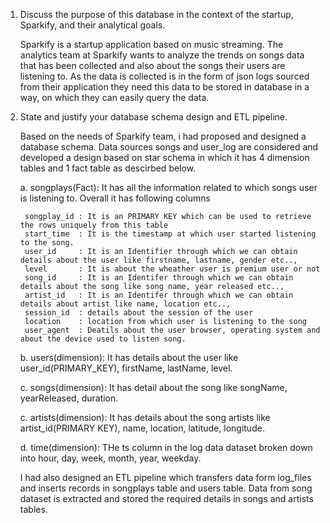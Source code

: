 1. Discuss the purpose of this database in the context of the startup, Sparkify, and their analytical goals.

    Sparkify is a startup application based on music streaming. The analytics team at Sparkify wants to analyze the trends on songs       data that has been collected and also about the songs their users are listening to. As the data is collected is in the form of       json logs sourced from their application they need this data to be stored in database in a way, on which they can easily query       the data.
    
2. State and justify your database schema design and ETL pipeline.
    
    Based on the needs of Sparkify team, i had proposed and designed a database schema. Data sources songs and user_log are considered and developed a design based on star schema in which it has 4 dimension tables and 1 fact table as descirbed below.
    
    a. songplays(Fact): It has all the information related to which songs user is listening to. Overall it has following columns
        
        songplay_id : It is an PRIMARY KEY which can be used to retrieve the rows uniquely from this table
        start_time  : It is the timestamp at which user started listening to the song.
        user_id     : It is an Identifier through which we can obtain details about the user like firstname, lastname, gender etc..,
        level       : It is about the wheather user is premium user or not
        song_id     : It is an Identifer through which we can obtain details about the song like song name, year released etc..,
        artist_id   : It is an Identifer through which we can obtain details about artist like name, location etc..,
        session_id  : details about the session of the user
        location    : location from which user is listening to the song
        user_agent  : Deatils about the user browser, operating system and about the device used to listen song.
        
    b. users(dimension): It has details about the user like user_id(PRIMARY_KEY), firstName, lastName, level.
    
    c. songs(dimension): It has detail about the song like songName, yearReleased, duration.
    
    c. artists(dimension): It has details about the song artists like artist_id(PRIMARY KEY), name, location, latitude, longitude.
    
    d. time(dimension): THe ts column in the log data dataset broken down into  hour, day, week, month, year, weekday.
    
    I had also designed an ETL pipeline which transfers data form log_files and inserts records in  songplays table and users table. Data from song dataset is extracted and stored the required details in songs and artists tables.

        
        